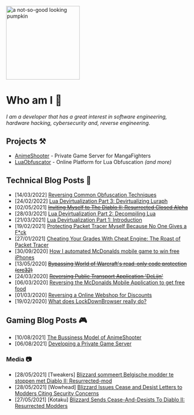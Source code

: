 
[<img alt="a not-so-good looking pumpkin" src="https://ferib.dev/logo.png" width="200">](https://ferib.dev/#nocringe)

# Who am I 🎃

*I am a developer that has a great interest in software engineering, hardware hacking, cybersecurity and, reverse engineering.*

## Projects ⚒️
- [AnimeShooter](https://animeshooter.com) - Private Game Server for MangaFighters
- [LuaObfuscator](https://luaobfuscator.com) - Online Platform for Lua Obfuscation _(and more)_

## Technical Blog Posts 📝
- [14/03/2022] [Reversing Common Obfuscation Techniques](https://ferib.dev/blog.php?l=post/Reversing_Common_Obfuscation_Techniques)
- [24/02/2022] [Lua Devirtualization Part 3: Devirtualizing Luraph](https://ferib.dev/blog.php?l=post/Lua_Devirtualization_Part_3_Devirtualizing_Luraph)
- [02/05/2021] ~~[Inviting Myself to The Diablo II: Resurrected Closed Alpha](https://ferib.dev/blog.php?l=post/Inviting_Myself_to_The_Diablo_II_Resurrected_Closed_Alpha)~~
- [28/03/2021] [Lua Devirtualization Part 2: Decompiling Lua](https://ferib.dev/blog.php?l=post/Lua_Devirtualization_Part_2_Decompiling_Lua)
- [21/03/2021] [Lua Devirtualization Part 1: Introduction](https://ferib.dev/blog.php?l=post/Lua_Devirtualization_Part_1_Introduction)
- [19/02/2021] [Protecting Packet Tracer Myself Because No One Gives a F*ck](https://ferib.dev/blog.php?l=post/Protecting_Packet_Tracer_Myself_Because_No_One_Gives_a_Fuck)
- [27/01/2021] [Cheating Your Grades With Cheat Engine: The Roast of Packet Tracer](https://ferib.dev/blog.php?l=post/Cheating_Your_Grades_with_Cheat_Engine__The_Roast_of_Packet_Tracer)
- [30/09/2020] [How I automated McDonalds mobile game to win free iPhones](https://ferib.dev/blog.php?l=post/How_I_automated_McDonalds_mobile_game_to_win_free_iphones)
- [13/05/2020] ~~[Bypassing World of Warcraft's read-only code protection (crc32)](https://ferib.dev/blog.php?l=post/Bypassing_World_of_Warcraft_Crc32_Integrity_Checks)~~
- [24/03/2020] ~~[Reversing Public Transport Application 'DeLijn'](https://ferib.dev/blog.php?l=post/Reversing_Public_Transport_Application_DeLijn)~~
- [06/03/2020] [Reversing the McDonalds Mobile Application to get free food](https://ferib.dev/blog.php?l=post/Reversing_the_McDonalds_Mobile_Application_to_get_free_food)
- [01/03/2020] [Reversing a Online Webshop for Discounts](https://ferib.dev/blog.php?l=post/Reversing_a_Online_Webshop_for_Discounts)
- [19/02/2020] [What does LockDownBrowser really do?](https://ferib.dev/blog.php?l=post/What_does_LockDownBrowser_really_do)

## Gaming Blog Posts 🎮
- [10/08/2021] [The Bussiness Model of AnimeShooter](https://blog.animeshooter.com/article/The_Business_Model_of_AnimeShooter.html)
- [06/08/2021] [Developing a Private Game Server](https://blog.animeshooter.com/article/Developing_a_Private_Game_Server.html) 

### Media 📷
- [28/05/2021] [Tweakers] [Blizzard sommeert Belgische modder te stoppen met Diablo II: Resurrected-mod](https://tweakers.net/nieuws/182248/blizzard-sommeert-belgische-modder-te-stoppen-met-diablo-ii-resurrected-mod.html)
- [28/05/2021] [Wowhead] [Blizzard Issues Cease and Desist Letters to Modders Citing Security Concerns](https://www.wowhead.com/news/blizzard-issues-cease-and-desist-letters-to-modders-citing-security-concerns-322566)
- [27/05/2021] [Kotaku] [Blizzard Sends Cease-And-Desists To Diablo II: Resurrected Modders](https://kotaku.com/blizzard-sends-cease-and-desists-to-diablo-ii-resurrec-1846977935)
